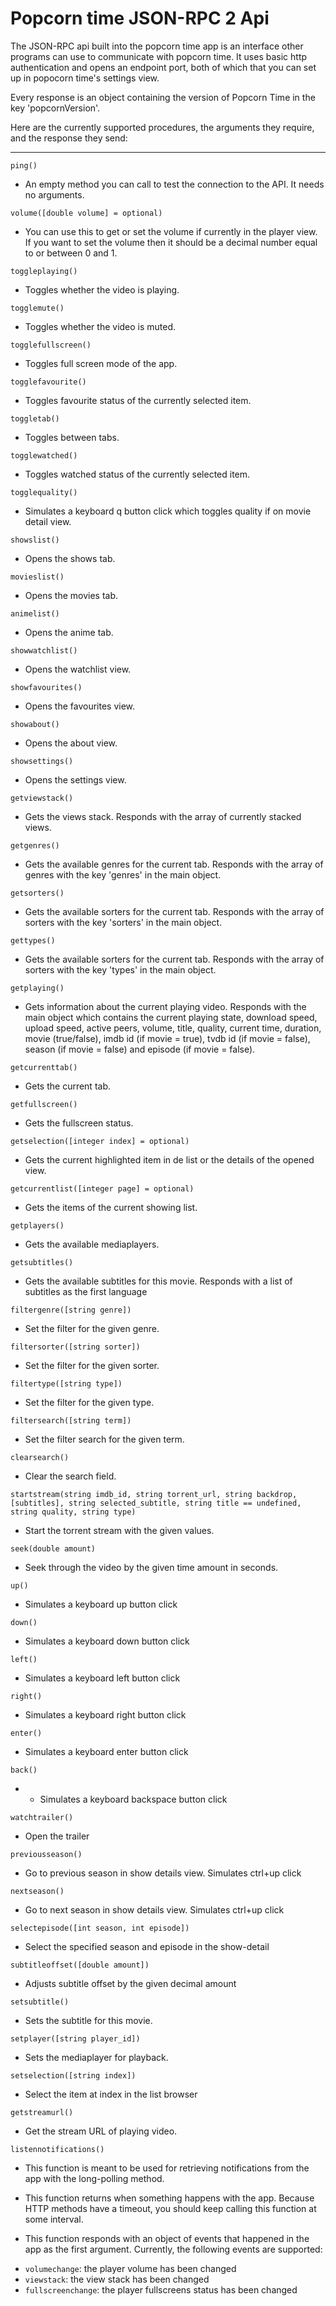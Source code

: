 Popcorn time JSON-RPC 2 Api
=========================

The JSON-RPC api built into the popcorn time app is an interface other programs can use to communicate with popcorn time.
It uses basic http authentication and opens an endpoint port, both of which that you can set up in popocorn time's settings view.

Every response is an object containing the version of Popcorn Time in the key 'popcornVersion'.

Here are the currently supported procedures, the arguments they require, and the response they send:

---

`ping()`
 * An empty method you can call to test the connection to the API. It needs no arguments.

`volume([double volume] = optional)`
 * You can use this to get or set the volume if currently in the player view. If you want to set the volume then it should be a decimal number equal to or between 0 and 1.

`toggleplaying()`
 * Toggles whether the video is playing.

`togglemute()`
 * Toggles whether the video is muted.

`togglefullscreen()`
 * Toggles full screen mode of the app.

`togglefavourite()`
 * Toggles favourite status of the currently selected item.

`toggletab()`
 * Toggles between tabs.

`togglewatched()`
 * Toggles watched status of the currently selected item.

`togglequality()`
 * Simulates a keyboard q button click which toggles quality if on movie detail view.

`showslist()`
 * Opens the shows tab.

`movieslist()`
 * Opens the movies tab.

`animelist()`
 * Opens the anime tab.

`showwatchlist()`
 * Opens the watchlist view.

`showfavourites()`
 * Opens the favourites view.

`showabout()`
 * Opens the about view.

`showsettings()`
 * Opens the settings view.

`getviewstack()`
 * Gets the views stack. Responds with the array of currently stacked views.

`getgenres()`
 * Gets the available genres for the current tab. Responds with the array of genres with the key 'genres' in the main object.

`getsorters()`
 * Gets the available sorters for the current tab. Responds with the array of sorters with the key 'sorters' in the main object.

`gettypes()`
 * Gets the available sorters for the current tab. Responds with the array of sorters with the key 'types' in the main object.

`getplaying()`
 * Gets information about the current playing video. Responds with the main object which contains the current playing state, download speed, upload speed, active peers, volume, title, quality, current time, duration, movie (true/false), imdb id (if movie = true), tvdb id (if movie = false), season (if movie = false) and episode (if movie = false).

`getcurrenttab()`
 * Gets the current tab.

`getfullscreen()`
 * Gets the fullscreen status.

`getselection([integer index] = optional)`
 * Gets the current highlighted item in de list or the details of the opened view.

`getcurrentlist([integer page] = optional)`
 * Gets the items of the current showing list.

`getplayers()`
 * Gets the available mediaplayers.

`getsubtitles()`
 * Gets the available subtitles for this movie. Responds with a list of subtitles as the first language

`filtergenre([string genre])`
 * Set the filter for the given genre.

`filtersorter([string sorter])`
 * Set the filter for the given sorter.

`filtertype([string type])`
 * Set the filter for the given type.

`filtersearch([string term])`
 * Set the filter search for the given term.

`clearsearch()`
 * Clear the search field.

`startstream(string imdb_id, string torrent_url, string backdrop, [subtitles], string selected_subtitle, string title == undefined, string quality, string type)`
 * Start the torrent stream with the given values.

`seek(double amount)`
 * Seek through the video by the given time amount in seconds.

`up()`
 * Simulates a keyboard up button click

`down()`
 * Simulates a keyboard down button click

`left()`
 * Simulates a keyboard left button click

`right()`
 * Simulates a keyboard right button click

`enter()`
 * Simulates a keyboard enter button click

`back()`
 *  * Simulates a keyboard backspace button click

`watchtrailer()`
 * Open the trailer

`previousseason()`
 * Go to previous season in show details view. Simulates ctrl+up click

`nextseason()`
 * Go to next season in show details view. Simulates ctrl+up click

`selectepisode([int season, int episode])`
 * Select the specified season and episode in the show-detail

`subtitleoffset([double amount])`
 * Adjusts subtitle offset by the given decimal amount

`setsubtitle()`
 * Sets the subtitle for this movie.

`setplayer([string player_id])`
 * Sets the mediaplayer for playback.

`setselection([string index])`
 * Select the item at index in the list browser

`getstreamurl()`
 * Get the stream URL of playing video.

`listennotifications()`
 * This function is meant to be used for retrieving notifications from the app with the long-polling method.
 * This function returns when something happens with the app. Because HTTP methods have a timeout, you should
   keep calling this function at some interval.

 * This function responds with an object of events that happened in the app as the first argument. Currently,
   the following events are supported:
  - `volumechange`: the player volume has been changed
  - `viewstack`: the view stack has been changed
  - `fullscreenchange`: the player fullscreens status has been changed
